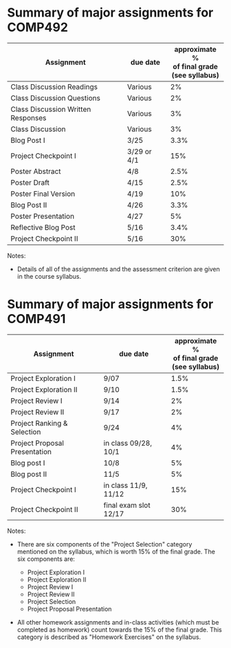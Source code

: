 # Summary of major assignments for COMP492

| Assignment                          | due date     | approximate %<br>of final grade<br>(see syllabus)
| ----------------------------------- | ------------ | -----------------
| Class Discussion Readings           | Various      | 2%
| Class Discussion Questions          | Various      | 2%
| Class Discussion Written Responses  | Various      | 3%
| Class Discussion                    | Various      | 3%
| Blog Post I                         | 3/25         | 3.3%
| Project Checkpoint I                | 3/29 or 4/1  | 15%
| Poster Abstract                     | 4/8          | 2.5%
| Poster Draft                        | 4/15         | 2.5%
| Poster Final Version                | 4/19         | 10%
| Blog Post II                        | 4/26         | 3.3%
| Poster Presentation                 | 4/27         | 5%
| Reflective Blog Post                | 5/16         | 3.4%
| Project Checkpoint II               | 5/16         | 30%

Notes:
- Details of all of the assignments and the assessment criterion are given in the course syllabus.


# Summary of major assignments for COMP491

| Assignment                  | due date     | approximate %<br>of final grade<br>(see syllabus)
| --------------------------- | ------------ | -----------------
| Project Exploration I       | 9/07         | 1.5%
| Project Exploration II      | 9/10         | 1.5%
| Project Review I            | 9/14         | 2%
| Project Review II           | 9/17         | 2%
| Project Ranking & Selection | 9/24         | 4%
| Project Proposal Presentation | in class 09/28, 10/1 | 4%
| Blog post I                 | 10/8         | 5%
| Blog post II                | 11/5         | 5%
| Project Checkpoint I        | in class 11/9, 11/12 | 15%
| Project Checkpoint II       | final exam slot 12/17 | 30%

Notes:
- There are six components of the "Project Selection" category
  mentioned on the syllabus, which is worth 15% of the final
  grade. The six components are:
  * Project Exploration I
  * Project Exploration II
  * Project Review I
  * Project Review II
  * Project Selection
  * Project Proposal Presentation

- All other homework assignments and in-class activities (which must
  be completed as homework) count towards the 15% of the final
  grade. This category is described as "Homework Exercises" on the
  syllabus.
